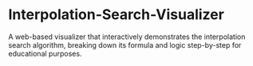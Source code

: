 # Interpolation-Search-Visualizer
A web-based visualizer that interactively demonstrates the interpolation search algorithm, breaking down its formula and logic step-by-step for educational purposes.
